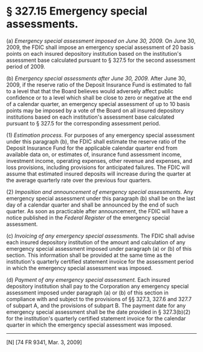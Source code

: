 # § 327.15   Emergency special assessments.

(a) *Emergency special assessment imposed on June 30, 2009.* On June 30, 2009, the FDIC shall impose an emergency special assessment of 20 basis points on each insured depository institution based on the institution's assessment base calculated pursuant to § 327.5 for the second assessment period of 2009.


(b) *Emergency special assessments after June 30, 2009.* After June 30, 2009, if the reserve ratio of the Deposit Insurance Fund is estimated to fall to a level that that the Board believes would adversely affect public confidence or to a level which shall be close to zero or negative at the end of a calendar quarter, an emergency special assessment of up to 10 basis points may be imposed by a vote of the Board on all insured depository institutions based on each institution's assessment base calculated pursuant to § 327.5 for the corresponding assessment period.


(1) *Estimation process.* For purposes of any emergency special assessment under this paragraph (b), the FDIC shall estimate the reserve ratio of the Deposit Insurance Fund for the applicable calendar quarter end from available data on, or estimates of, insurance fund assessment income, investment income, operating expenses, other revenue and expenses, and loss provisions, including provisions for anticipated failures. The FDIC will assume that estimated insured deposits will increase during the quarter at the average quarterly rate over the previous four quarters.


(2) *Imposition and announcement of emergency special assessments.* Any emergency special assessment under this paragraph (b) shall be on the last day of a calendar quarter and shall be announced by the end of such quarter. As soon as practicable after announcement, the FDIC will have a notice published in the _Federal Register_ of the emergency special assessment.


(c) *Invoicing of any emergency special assessments.* The FDIC shall advise each insured depository institution of the amount and calculation of any emergency special assessment imposed under paragraph (a) or (b) of this section. This information shall be provided at the same time as the institution's quarterly certified statement invoice for the assessment period in which the emergency special assessment was imposed.


(d) *Payment of any emergency special assessment.* Each insured depository institution shall pay to the Corporation any emergency special assessment imposed under paragraph (a) or (b) of this section in compliance with and subject to the provisions of §§ 327.3, 327.6 and 327.7 of subpart A, and the provisions of subpart B. The payment date for any emergency special assessment shall be the date provided in § 327.3(b)(2) for the institution's quarterly certified statement invoice for the calendar quarter in which the emergency special assessment was imposed.



---

[N] [74 FR 9341, Mar. 3, 2009]





